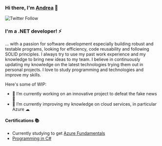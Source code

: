 ### Hi there, I'm [Andrea](https://www.linkedin.com/in/grillo-andrea/) 👋

![Twitter Follow](https://img.shields.io/twitter/follow/AndreaGrillo93?style=for-the-badge&logo=twitter)

### I'm a .NET developer! ⚡
... with a passion for software development especially building robust and testable programs, looking for efficiency, code reusability and following SOLID principles.
I always try to use my past work experience and my knowledge to bring new ideas to my team. I believe in continuously updating my knowledge on the latest technologies trying them out in personal projects. I love to study programming and technologies and improve my skills.

Here's some of WIP:
- 🔭 I’m currently working on an innovative project to defeat the fake news 📰
- 🌱 I’m currently improving my knowledge on cloud services, in particular Azure ☁

#### Certifications 📚
- Currently studying to get [Azure Fundamentals](https://docs.microsoft.com/en-us/learn/certifications/exams/az-900)
- [Programming in C#](https://www.youracclaim.com/badges/33552018-a3e4-472f-abac-99ef62b19911/linked_in_profile)

<!--- 📫 How to reach me:
https://img.shields.io/twitter/url?style=social&url=https%3A%2F%2Fwww.linkedin.com%2Fin%2Fgrillo-andrea%2F
![LinkedIn](https://img.shields.io/badge/linkedin-%230077B5.svg?&style=for-the-badge&logo=linkedin&logoColor=white&url=https%3A%2F%2Fwww.linkedin.com%2Fin%2Fgrillo-andrea%2F)
